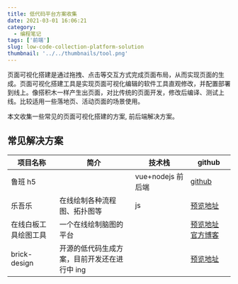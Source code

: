 ```yaml
---
title: 低代码平台方案收集
date: 2021-03-01 16:06:21
category:
  - 编程笔记
tags: ['前端']
slug: low-code-collection-platform-solution
thumbnail: '../../thumbnails/tool.png'
---
```


页面可视化搭建是通过拖拽、点击等交互方式完成页面布局，从而实现页面的生成。页面可视化搭建工具是实现页面可视化编辑的软件工具直观修改，并配置部署到线上。像搭积木一样产生出页面，对比传统的页面开发，修改后编译、测试上线。比较适用一些落地页、活动页面的场景使用。

本文收集一些常见的页面可视化搭建的方案, 前后端解决方案。

## 常见解决方案

| 项目名称             | 简介                                         | 技术栈            | github                                                                     |
| -------------------- | -------------------------------------------- | ----------------- | -------------------------------------------------------------------------- |
| 鲁班 h5              |                                              | vue+nodejs 前后端 | [github](https://github.com/ly525/luban-h5)                                |
| 乐吾乐               | 在线绘制各种流程图、拓扑图等                 | js                | [预览地址](http://topology.le5le.com/)                                     |
| 在线白板工具绘图工具 | 一个在线绘制脑图的平台                       |                   | [预览地址](https://draw.moyu.io/) [官方博客](https://blog.excalidraw.com/) |
| brick-design         | 开源的低代码生成方案，目前开发还在进行中 ing |                   | [预览地址](https://github.com/brick-design/brick-design)                   |
